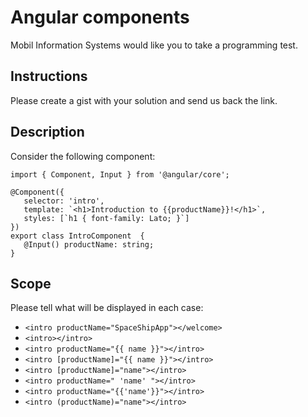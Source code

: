 Angular components
==================

Mobil Information Systems would like you to take a programming test.

Instructions
------------
Please create a gist with your solution and send us back the link.

Description
-----------
Consider the following component:

 ```es6
import { Component, Input } from '@angular/core';

@Component({
	selector: 'intro',
	template: `<h1>Introduction to {{productName}}!</h1>`,
	styles: [`h1 { font-family: Lato; }`]
})
export class IntroComponent  {
	@Input() productName: string;
}
```


Scope
-----
Please tell what will be displayed in each case:

- `<intro productName="SpaceShipApp"></welcome>`
- `<intro></intro>`
- `<intro productName="{{ name }}"></intro>`
- `<intro [productName]="{{ name }}"></intro>`
- `<intro [productName]="name"></intro>`
- `<intro productName=" 'name' "></intro>`
- `<intro productName="{{'name'}}"></intro>`
- `<intro (productName)="name"></intro>`



